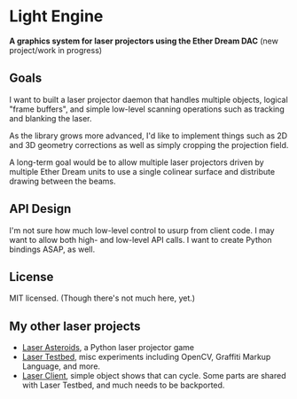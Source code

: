 Light Engine
============
**A graphics system for laser projectors using the Ether Dream DAC** 
(new project/work in progress)

Goals
-----
I want to built a laser projector daemon that handles multiple 
objects, logical "frame buffers", and simple low-level scanning 
operations such as tracking and blanking the laser. 

As the library grows more advanced, I'd like to implement things
such as 2D and 3D geometry corrections as well as simply cropping 
the projection field.

A long-term goal would be to allow multiple laser projectors driven
by multiple Ether Dream units to use a single colinear surface and
distribute drawing between the beams.

API Design
----------
I'm not sure how much low-level control to usurp from client code. 
I may want to allow both high- and low-level API calls. I want to 
create Python bindings ASAP, as well.

License
-------
MIT licensed. (Though there's not much here, yet.)

My other laser projects 
-----------------------
* [Laser Asteroids](https://github.com/echelon/laser-asteroids), 
  a Python laser projector game
* [Laser Testbed](https://github.com/echelon/laser-testbed), 
  misc experiments including OpenCV, Graffiti Markup Language, 
  and more.
* [Laser Client](https://github.com/echelon/laser-client), 
  simple object shows that can cycle. Some parts are shared with 
  Laser Testbed, and much needs to be backported.

